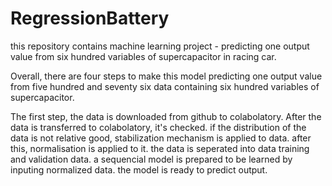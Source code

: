 # RegressionBattery

this repository contains machine learning project - predicting one output value from six hundred variables of supercapacitor in racing car.

Overall, there are four steps to make this model predicting one output value from five hundred and seventy six data containing six hundred variables of supercapacitor.

The first step, the data is downloaded from github to colabolatory. After the data is transferred to colabolatory, it's checked. 
if the distribution of the data is not relative good, stabilization mechanism is applied to data. after this, normalisation is applied to it. 
the data is seperated into data training and validation data. a sequencial model is prepared to be learned by inputing normalized data.
the model is ready to predict output.
